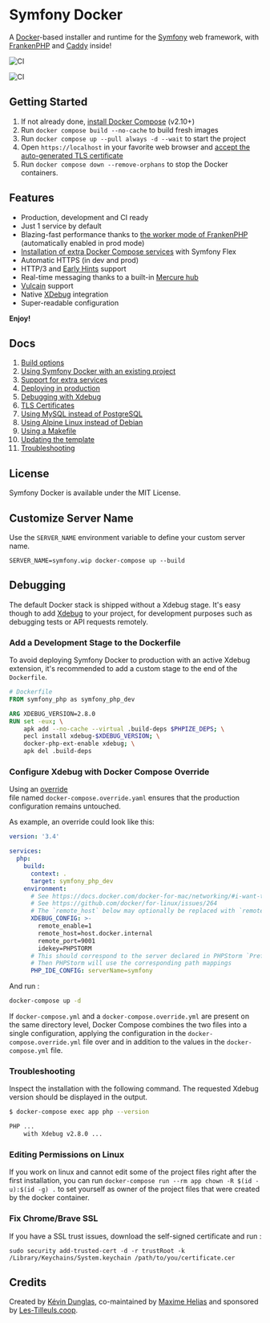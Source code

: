 # Symfony Docker

A [Docker](https://www.docker.com/)-based installer and runtime for the [Symfony](https://symfony.com) web framework,
with [FrankenPHP](https://frankenphp.dev) and [Caddy](https://caddyserver.com/) inside!

![CI](https://github.com/dunglas/symfony-docker/workflows/CI/badge.svg)

![CI](https://github.com/dunglas/symfony-docker/workflows/CI/badge.svg)

## Getting Started

1. If not already done, [install Docker Compose](https://docs.docker.com/compose/install/) (v2.10+)
2. Run `docker compose build --no-cache` to build fresh images
3. Run `docker compose up --pull always -d --wait` to start the project
4. Open `https://localhost` in your favorite web browser and [accept the auto-generated TLS certificate](https://stackoverflow.com/a/15076602/1352334)
5. Run `docker compose down --remove-orphans` to stop the Docker containers.

## Features

* Production, development and CI ready
* Just 1 service by default
* Blazing-fast performance thanks to [the worker mode of FrankenPHP](https://github.com/dunglas/frankenphp/blob/main/docs/worker.md) (automatically enabled in prod mode)
* [Installation of extra Docker Compose services](docs/extra-services.md) with Symfony Flex
* Automatic HTTPS (in dev and prod)
* HTTP/3 and [Early Hints](https://symfony.com/blog/new-in-symfony-6-3-early-hints) support
* Real-time messaging thanks to a built-in [Mercure hub](https://symfony.com/doc/current/mercure.html)
* [Vulcain](https://vulcain.rocks) support
* Native [XDebug](docs/xdebug.md) integration
* Super-readable configuration

**Enjoy!**

## Docs

1. [Build options](docs/build.md)
2. [Using Symfony Docker with an existing project](docs/existing-project.md)
3. [Support for extra services](docs/extra-services.md)
4. [Deploying in production](docs/production.md)
5. [Debugging with Xdebug](docs/xdebug.md)
6. [TLS Certificates](docs/tls.md)
7. [Using MySQL instead of PostgreSQL](docs/mysql.md)
8. [Using Alpine Linux instead of Debian](docs/alpine.md)
9. [Using a Makefile](docs/makefile.md)
10. [Updating the template](docs/updating.md)
11. [Troubleshooting](docs/troubleshooting.md)

## License

Symfony Docker is available under the MIT License.

## Customize Server Name

Use the `SERVER_NAME` environment variable to define your custom server name.

`SERVER_NAME=symfony.wip docker-compose up --build`

## Debugging

The default Docker stack is shipped without a Xdebug stage. It's easy
though to add [Xdebug](https://xdebug.org/) to your project, for development
purposes such as debugging tests or API requests remotely.

### Add a Development Stage to the Dockerfile

To avoid deploying Symfony Docker to production with an active Xdebug extension,
it's recommended to add a custom stage to the end of the `Dockerfile`.

```Dockerfile
# Dockerfile
FROM symfony_php as symfony_php_dev

ARG XDEBUG_VERSION=2.8.0
RUN set -eux; \
	apk add --no-cache --virtual .build-deps $PHPIZE_DEPS; \
	pecl install xdebug-$XDEBUG_VERSION; \
	docker-php-ext-enable xdebug; \
	apk del .build-deps
```

### Configure Xdebug with Docker Compose Override

Using an [override](https://docs.docker.com/compose/reference/overview/#specifying-multiple-compose-files)  
 file named `docker-compose.override.yaml` ensures that the production
configuration remains untouched.

As example, an override could look like this:

```yaml
version: '3.4'

services:
  php:
    build:
      context: .
      target: symfony_php_dev
    environment:
      # See https://docs.docker.com/docker-for-mac/networking/#i-want-to-connect-from-a-container-to-a-service-on-the-host
      # See https://github.com/docker/for-linux/issues/264
      # The `remote_host` below may optionally be replaced with `remote_connect_back`
      XDEBUG_CONFIG: >-
        remote_enable=1
        remote_host=host.docker.internal
        remote_port=9001
        idekey=PHPSTORM
      # This should correspond to the server declared in PHPStorm `Preferences | Languages & Frameworks | PHP | Servers`
      # Then PHPStorm will use the corresponding path mappings
      PHP_IDE_CONFIG: serverName=symfony
```

And run :
````bash
docker-compose up -d
````

If `docker-compose.yml` and a `docker-compose.override.yml` are present on the same directory level, Docker Compose combines the two files into a single configuration, applying the configuration in the `docker-compose.override.yml` file over and in addition to the values in the `docker-compose.yml` file.

### Troubleshooting

Inspect the installation with the following command. The requested Xdebug
version should be displayed in the output.

```bash
$ docker-compose exec app php --version

PHP ...
    with Xdebug v2.8.0 ...
```

### Editing Permissions on Linux

If you work on linux and cannot edit some of the project files right after the first installation, you can run `docker-compose run --rm app chown -R $(id -u):$(id -g) .` to set yourself as owner of the project files that were created by the docker container.

### Fix Chrome/Brave SSL

If you have a SSL trust issues, download the self-signed certificate and run :

`sudo security add-trusted-cert -d -r trustRoot -k /Library/Keychains/System.keychain /path/to/you/certificate.cer`

## Credits

Created by [Kévin Dunglas](https://dunglas.dev), co-maintained by [Maxime Helias](https://twitter.com/maxhelias) and sponsored by [Les-Tilleuls.coop](https://les-tilleuls.coop).
